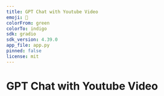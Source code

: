 ```yaml
---
title: GPT Chat with Youtube Video
emoji: 🚀
colorFrom: green
colorTo: indigo
sdk: gradio
sdk_version: 4.39.0
app_file: app.py
pinned: false
license: mit
---
```


# GPT Chat with Youtube Video
